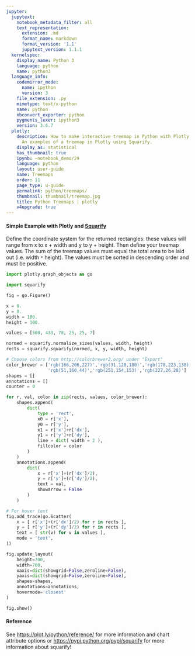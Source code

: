 ```yaml
---
jupyter:
  jupytext:
    notebook_metadata_filter: all
    text_representation:
      extension: .md
      format_name: markdown
      format_version: '1.1'
      jupytext_version: 1.1.1
  kernelspec:
    display_name: Python 3
    language: python
    name: python3
  language_info:
    codemirror_mode:
      name: ipython
      version: 3
    file_extension: .py
    mimetype: text/x-python
    name: python
    nbconvert_exporter: python
    pygments_lexer: ipython3
    version: 3.6.7
  plotly:
    description: How to make interactive treemap in Python with Plotly and Squarify.
      An examples of a treemap in Plotly using Squarify.
    display_as: statistical
    has_thumbnail: true
    ipynb: ~notebook_demo/29
    language: python
    layout: user-guide
    name: Treemaps
    order: 11
    page_type: u-guide
    permalink: python/treemaps/
    thumbnail: thumbnail/treemap.jpg
    title: Python Treemaps | plotly
    v4upgrade: true
---
```


#### Simple Example with Plotly and [Squarify](https://pypi.python.org/pypi/squarify)
Define the coordinate system for the returned rectangles: these values will range from x to x + width and y to y + height.
Then define your treemap values. The sum of the treemap values must equal the total area to be laid out (i.e. width `*` height). The values must be sorted in descending order and must be positive.

```python
import plotly.graph_objects as go

import squarify

fig = go.Figure()

x = 0.
y = 0.
width = 100.
height = 100.

values = [500, 433, 78, 25, 25, 7]

normed = squarify.normalize_sizes(values, width, height)
rects = squarify.squarify(normed, x, y, width, height)

# Choose colors from http://colorbrewer2.org/ under "Export"
color_brewer = ['rgb(166,206,227)','rgb(31,120,180)','rgb(178,223,138)',
                'rgb(51,160,44)','rgb(251,154,153)','rgb(227,26,28)']
shapes = []
annotations = []
counter = 0

for r, val, color in zip(rects, values, color_brewer):
    shapes.append(
        dict(
            type = 'rect',
            x0 = r['x'],
            y0 = r['y'],
            x1 = r['x']+r['dx'],
            y1 = r['y']+r['dy'],
            line = dict( width = 2 ),
            fillcolor = color
        )
    )
    annotations.append(
        dict(
            x = r['x']+(r['dx']/2),
            y = r['y']+(r['dy']/2),
            text = val,
            showarrow = False
        )
    )

# For hover text
fig.add_trace(go.Scatter(
    x = [ r['x']+(r['dx']/2) for r in rects ],
    y = [ r['y']+(r['dy']/2) for r in rects ],
    text = [ str(v) for v in values ],
    mode = 'text',
))

fig.update_layout(
    height=700,
    width=700,
    xaxis=dict(showgrid=False,zeroline=False),
    yaxis=dict(showgrid=False,zeroline=False),
    shapes=shapes,
    annotations=annotations,
    hovermode='closest'
)

fig.show()
```

#### Reference
See https://plot.ly/python/reference/ for more information and chart attribute options or https://pypi.python.org/pypi/squarify for more information about squarify!
